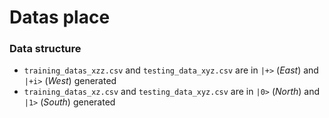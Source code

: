 # Datas place

### Data structure 

- `training_datas_xzz.csv` and `testing_data_xyz.csv` are in `|+>` (_East_) and `|+i>` (_West_) generated
- `training_datas_xz.csv` and `testing_data_xyz.csv` are in `|0>` (_North_) and `|1>` (_South_) generated
